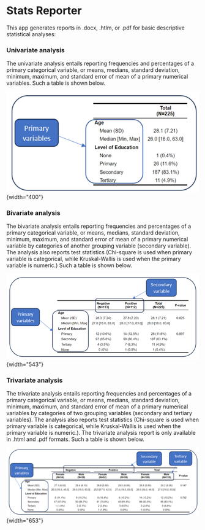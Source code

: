 # Stats Reporter

This app generates reports in .docx, .htlm, or .pdf for basic descriptive statistical analyses:

### Univariate analysis

The univariate analysis entails reporting frequencies and percentages of a primary categorical variable, or means, medians, standard deviation, minimum, maximum, and standard error of mean of a primary numerical variables. Such a table is shown below.

![](./ProjPics/primary_table.png){width="400"}

### Bivariate analysis

The bivariate analysis entails reporting frequencies and percentages of a primary categorical variable, or means, medians, standard deviation, minimum, maximum, and standard error of mean of a primary numerical variable by categories of another grouping variable (secondary variable). The analysis also reports test statistics (Chi-square is used when primary variable is categorical, while Kruskal-Wallis is used when the primary variable is numeric.) Such a table is shown below.

![](./ProjPics/secondary_table.png){width="543"}

### Trivariate analysis

The trivariate analysis entails reporting frequencies and percentages of a primary categorical variable, or means, medians, standard deviation, minimum, maximum, and standard error of mean of a primary numerical variables by categories of two grouping variables (secondary and tertiary variables). The analysis also reports test statistics (Chi-square is used when primary variable is categorical, while Kruskal-Wallis is used when the primary variable is numeric.). The trivariate analysis report is only available in .html and .pdf formats. Such a table is shown below.

![](./ProjPics/tertiary_table.png){width="653"}
